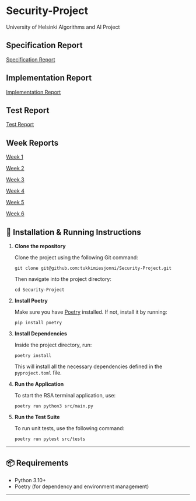# Security-Project
University of Helsinki Algorithms and AI Project

## Specification Report
[Specification Report](https://github.com/tukkimiesjonni/Security-Project/blob/main/docs/specification_report/specification_report.md)

## Implementation Report
[Implementation Report](https://github.com/tukkimiesjonni/Security-Project/blob/main/docs/implementation_report/implementation_report.md)

## Test Report
[Test Report](https://github.com/tukkimiesjonni/Security-Project/blob/main/docs/test_report/test_report.md)

## Week Reports
[Week 1](https://github.com/tukkimiesjonni/Security-Project/blob/main/docs/week_reports/week_one.md)

[Week 2](https://github.com/tukkimiesjonni/Security-Project/blob/main/docs/week_reports/week_two.md)

[Week 3](https://github.com/tukkimiesjonni/Security-Project/blob/main/docs/week_reports/week_three.md)

[Week 4](https://github.com/tukkimiesjonni/Security-Project/blob/main/docs/week_reports/week_four.md)

[Week 5](https://github.com/tukkimiesjonni/Security-Project/blob/main/docs/week_reports/week_five.md)

[Week 6](https://github.com/tukkimiesjonni/Security-Project/blob/main/docs/week_reports/week_six.md)


## 🚀 Installation & Running Instructions

1. **Clone the repository**  

   Clone the project using the following Git command:  

   `git clone git@github.com:tukkimiesjonni/Security-Project.git`  

   Then navigate into the project directory:  

   `cd Security-Project`


2. **Install Poetry**  

   Make sure you have [Poetry](https://python-poetry.org/docs/#installation) installed. If not, install it by running:  

   `pip install poetry`


3. **Install Dependencies**  

   Inside the project directory, run:  

   `poetry install`  

   This will install all the necessary dependencies defined in the `pyproject.toml` file.


4. **Run the Application**  

   To start the RSA terminal application, use:  

   `poetry run python3 src/main.py`


5. **Run the Test Suite**  

   To run unit tests, use the following command:  

   `poetry run pytest src/tests`

---

## 📦 Requirements

- Python 3.10+
- Poetry (for dependency and environment management)

---
